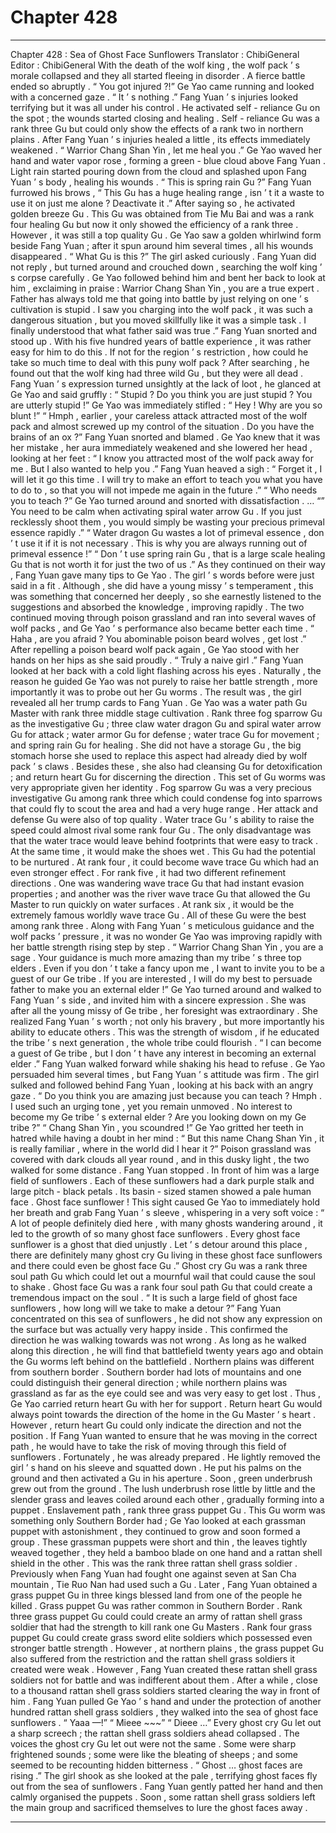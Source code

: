 
# Chapter 428


---

Chapter 428 : Sea of Ghost Face Sunflowers
Translator :
ChibiGeneral
Editor :
ChibiGeneral
With the death of the wolf king , the wolf pack ’ s morale collapsed and they all started fleeing in disorder .
A fierce battle ended so abruptly .
“ You got injured ?!” Ge Yao came running and looked with a concerned gaze .
“ It ’ s nothing .” Fang Yuan ’ s injuries looked terrifying but it was all under his control . He activated self - reliance Gu on the spot ; the wounds started closing and healing .
Self - reliance Gu was a rank three Gu but could only show the effects of a rank two in northern plains . After Fang Yuan ’ s injuries healed a little , its effects immediately weakened .
“ Warrior Chang Shan Yin , let me heal you .” Ge Yao waved her hand and water vapor rose , forming a green - blue cloud above Fang Yuan .
Light rain started pouring down from the cloud and splashed upon Fang Yuan ’ s body , healing his wounds .
“ This is spring rain Gu ?” Fang Yuan furrowed his brows , “ This Gu has a huge healing range , isn ’ t it a waste to use it on just me alone ? Deactivate it .”
After saying so , he activated golden breeze Gu .
This Gu was obtained from Tie Mu Bai and was a rank four healing Gu but now it only showed the efficiency of a rank three . However , it was still a top quality Gu .
Ge Yao saw a golden whirlwind form beside Fang Yuan ; after it spun around him several times , all his wounds disappeared .
“ What Gu is this ?” The girl asked curiously .
Fang Yuan did not reply , but turned around and crouched down , searching the wolf king ’ s corpse carefully .
Ge Yao followed behind him and bent her back to look at him , exclaiming in praise : Warrior Chang Shan Yin , you are a true expert . Father has always told me that going into battle by just relying on one ’ s cultivation is stupid . I saw you charging into the wolf pack , it was such a dangerous situation , but you moved skillfully like it was a simple task . I finally understood that what father said was true .”
Fang Yuan snorted and stood up .
With his five hundred years of battle experience , it was rather easy for him to do this . If not for the region ’ s restriction , how could he take so much time to deal with this puny wolf pack ?
After searching , he found out that the wolf king had three wild Gu , but they were all dead .
Fang Yuan ’ s expression turned unsightly at the lack of loot , he glanced at Ge Yao and said gruffly : “ Stupid ? Do you think you are just stupid ? You are utterly stupid !”
Ge Yao was immediately stifled : “ Hey ! Why are you so blunt !”
“ Hmph , earlier , your careless attack attracted most of the wolf pack and almost screwed up my control of the situation . Do you have the brains of an ox ?” Fang Yuan snorted and blamed .
Ge Yao knew that it was her mistake , her aura immediately weakened and she lowered her head , looking at her feet : “ I know you attracted most of the wolf pack away for me . But I also wanted to help you .”
Fang Yuan heaved a sigh : “ Forget it , I will let it go this time . I will try to make an effort to teach you what you have to do to , so that you will not impede me again in the future .”
“ Who needs you to teach ?” Ge Yao turned around and snorted with dissatisfaction .
…
“” You need to be calm when activating spiral water arrow Gu . If you just recklessly shoot them , you would simply be wasting your precious primeval essence rapidly .”
“ Water dragon Gu wastes a lot of primeval essence , don ’ t use it if it is not necessary . This is why you are always running out of primeval essence !”
“ Don ’ t use spring rain Gu , that is a large scale healing Gu that is not worth it for just the two of us .”
As they continued on their way , Fang Yuan gave many tips to Ge Yao .
The girl ’ s words before were just said in a fit . Although , she did have a young missy ’ s temperament , this was something that concerned her deeply , so she earnestly listened to the suggestions and absorbed the knowledge , improving rapidly .
The two continued moving through poison grassland and ran into several waves of wolf packs , and Ge Yao ’ s performance also became better each time .
“ Haha , are you afraid ? You abominable poison beard wolves , get lost .” After repelling a poison beard wolf pack again , Ge Yao stood with her hands on her hips as she said proudly .
“ Truly a naive girl .” Fang Yuan looked at her back with a cold light flashing across his eyes .
Naturally , the reason he guided Ge Yao was not purely to raise her battle strength , more importantly it was to probe out her Gu worms .
The result was , the girl revealed all her trump cards to Fang Yuan .
Ge Yao was a water path Gu Master with rank three middle stage cultivation .
Rank three fog sparrow Gu as the investigative Gu ; three claw water dragon Gu and spiral water arrow Gu for attack ; water armor Gu for defense ; water trace Gu for movement ; and spring rain Gu for healing .
She did not have a storage Gu , the big stomach horse she used to replace this aspect had already died by wolf pack ’ s claws .
Besides these , she also had cleansing Gu for detoxification ; and return heart Gu for discerning the direction .
This set of Gu worms was very appropriate given her identity .
Fog sparrow Gu was a very precious investigative Gu among rank three which could condense fog into sparrows that could fly to scout the area and had a very huge range .
Her attack and defense Gu were also of top quality .
Water trace Gu ’ s ability to raise the speed could almost rival some rank four Gu . The only disadvantage was that the water trace would leave behind footprints that were easy to track . At the same time , it would make the shoes wet .
This Gu had the potential to be nurtured . At rank four , it could become wave trace Gu which had an even stronger effect .
For rank five , it had two different refinement directions . One was wandering wave trace Gu that had instant evasion properties ; and another was the river wave trace Gu that allowed the Gu Master to run quickly on water surfaces .
At rank six , it would be the extremely famous worldly wave trace Gu .
All of these Gu were the best among rank three . Along with Fang Yuan ’ s meticulous guidance and the wolf packs ’ pressure , it was no wonder Ge Yao was improving rapidly with her battle strength rising step by step .
“ Warrior Chang Shan Yin , you are a sage . Your guidance is much more amazing than my tribe ’ s three top elders . Even if you don ’ t take a fancy upon me , I want to invite you to be a guest of our Ge tribe . If you are interested , I will do my best to persuade father to make you an external elder !”
Ge Yao turned around and walked to Fang Yuan ’ s side , and invited him with a sincere expression .
She was after all the young missy of Ge tribe , her foresight was extraordinary . She realized Fang Yuan ’ s worth ; not only his bravery , but more importantly his ability to educate others . This was the strength of wisdom , if he educated the tribe ’ s next generation , the whole tribe could flourish .
“ I can become a guest of Ge tribe , but I don ’ t have any interest in becoming an external elder .” Fang Yuan walked forward while shaking his head to refuse .
Ge Yao persuaded him several times , but Fang Yuan ’ s attitude was firm .
The girl sulked and followed behind Fang Yuan , looking at his back with an angry gaze .
“ Do you think you are amazing just because you can teach ? Hmph . I used such an urging tone , yet you remain unmoved . No interest to become my Ge tribe ’ s external elder ? Are you looking down on my Ge tribe ?”
“ Chang Shan Yin , you scoundred !”
Ge Yao gritted her teeth in hatred while having a doubt in her mind : “ But this name Chang Shan Yin , it is really familiar , where in the world did I hear it ?”
Poison grassland was covered with dark clouds all year round , and in this dusky light , the two walked for some distance .
Fang Yuan stopped .
In front of him was a large field of sunflowers .
Each of these sunflowers had a dark purple stalk and large pitch - black petals . Its basin - sized stamen showed a pale human face .
Ghost face sunflower !
This sight caused Ge Yao to immediately hold her breath and grab Fang Yuan ’ s sleeve , whispering in a very soft voice : “ A lot of people definitely died here , with many ghosts wandering around , it led to the growth of so many ghost face sunflowers . Every ghost face sunflower is a ghost that died unjustly . Let ’ s detour around this place , there are definitely many ghost cry Gu living in these ghost face sunflowers and there could even be ghost face Gu .”
Ghost cry Gu was a rank three soul path Gu which could let out a mournful wail that could cause the soul to shake .
Ghost face Gu was a rank four soul path Gu that could create a tremendous impact on the soul .
“ It is such a large field of ghost face sunflowers , how long will we take to make a detour ?” Fang Yuan concentrated on this sea of sunflowers , he did not show any expression on the surface but was actually very happy inside .
This confirmed the direction he was walking towards was not wrong .
As long as he walked along this direction , he will find that battlefield twenty years ago and obtain the Gu worms left behind on the battlefield .
Northern plains was different from southern border .
Southern border had lots of mountains and one could distinguish their general direction ; while northern plains was grassland as far as the eye could see and was very easy to get lost .
Thus , Ge Yao carried return heart Gu with her for support . Return heart Gu would always point towards the direction of the home in the Gu Master ’ s heart .
However , return heart Gu could only indicate the direction and not the position .
If Fang Yuan wanted to ensure that he was moving in the correct path , he would have to take the risk of moving through this field of sunflowers .
Fortunately , he was already prepared .
He lightly removed the girl ’ s hand on his sleeve and squatted down . He put his palms on the ground and then activated a Gu in his aperture .
Soon , green underbrush grew out from the ground .
The lush underbrush rose little by little and the slender grass and leaves coiled around each other , gradually forming into a puppet .
Enslavement path , rank three grass puppet Gu .
This Gu worm was something only Southern Border had ; Ge Yao looked at each grassman puppet with astonishment , they continued to grow and soon formed a group .
These grassman puppets were short and thin , the leaves tightly weaved together , they held a bamboo blade on one hand and a rattan shell shield in the other .
This was the rank three rattan shell grass soldier .
Previously when Fang Yuan had fought one against seven at San Cha mountain , Tie Ruo Nan had used such a Gu . Later , Fang Yuan obtained a grass puppet Gu in three kings blessed land from one of the people he killed .
Grass puppet Gu was rather common in Southern Border . Rank three grass puppet Gu could could create an army of rattan shell grass soldier that had the strength to kill rank one Gu Masters . Rank four grass puppet Gu could create grass sword elite soldiers which possessed even stronger battle strength .
However , at northern plains , the grass puppet Gu also suffered from the restriction and the rattan shell grass soldiers it created were weak .
However , Fang Yuan created these rattan shell grass soldiers not for battle and was indifferent about them .
After a while , close to a thousand rattan shell grass soldiers started clearing the way in front of him .
Fang Yuan pulled Ge Yao ’ s hand and under the protection of another hundred rattan shell grass soldiers , they walked into the sea of ghost face sunflowers .
“ Yaaa —!”
“ Mieee ~~~”
“ Dieee …”
Every ghost cry Gu let out a sharp screech ; the rattan shell grass soldiers ahead collapsed . The voices the ghost cry Gu let out were not the same . Some were sharp frightened sounds ; some were like the bleating of sheeps ; and some seemed to be recounting hidden bitterness .
“ Ghost … ghost faces are rising .” The girl shook as she looked at the pale , terrifying ghost faces fly out from the sea of sunflowers .
Fang Yuan gently patted her hand and then calmly organised the puppets .
Soon , some rattan shell grass soldiers left the main group and sacrificed themselves to lure the ghost faces away .

---

